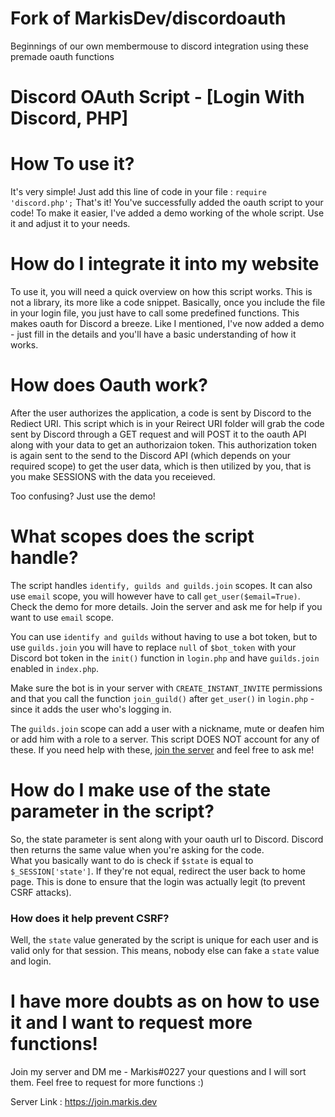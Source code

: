 # Fork of MarkisDev/discordoauth
Beginnings of our own membermouse to discord integration using these premade oauth functions

# Discord OAuth Script - [Login With Discord, PHP]

# How To use it?

It's very simple! Just add this line of code in your file :
`` require 'discord.php'; ``
That's it! You've successfully added the oauth script to your code!
To make it easier, I've added a demo working of the whole script. Use it and adjust it to your needs.

# How do I integrate it into my website

To use it, you will need a quick overview on how this script works. This is not a library, its more like a code snippet. Basically, once you include the file in your login file, you just have to call some predefined functions. This makes oauth for Discord a breeze.
Like I mentioned, I've now added a demo - just fill in the details and you'll have a basic understanding of how it works.

# How does Oauth work?

After the user authorizes the application, a code is sent by Discord to the Rediect URI. This script which is in your Reirect URI folder will grab the code sent by Discord through a GET request and will POST it to the oauth API along with your data to get an authorizaion token. This authorization token is again sent to the send to the Discord API (which depends on your required scope) to get the user data, which is then utilized by you, that is you make SESSIONS with the data you receieved.

Too confusing? Just use the demo!

# What scopes does the script handle?

The script handles `identify, guilds and guilds.join` scopes.
It can also use `email` scope, you will however have to call `get_user($email=True)`. Check the demo for more details.
Join the server and ask me for help if you want to use `email` scope.

You can use `identify and guilds` without having to use a bot token, but to use `guilds.join` you will have to replace `null` of `$bot_token` with your Discord bot token  in the `init()` function in `login.php` and have `guilds.join` enabled in `index.php`.

Make sure the bot is in your server with `CREATE_INSTANT_INVITE` permissions and that you call the function `join_guild()` after `get_user()` in `login.php` - since it adds the user who's logging in.

The `guilds.join` scope can add a user with a nickname, mute or deafen him or add him with a role to a server. This script DOES NOT account for any of these.
If you need help with these, [join the server](https://join.markis.dev) and feel free to ask me!

# How do I make use of the state parameter in the script?

So, the state parameter is sent along with your oauth url to Discord. Discord then returns the same value when you're asking for the code.  
What you basically want to do is check if `$state` is equal to `$_SESSION['state']`. If they're not equal, redirect the user back to home page. This is done to ensure that the login was actually legit (to prevent CSRF attacks).

### How does it help prevent CSRF?

Well, the `state` value generated by the script is unique for each user and is valid only for that session. This means, nobody else can fake a `state` value and login.

# I have more doubts as on how to use it and I want to request more functions!

Join my server and DM me - Markis#0227 your questions and I will sort them. Feel free to request for more functions :)

Server Link : <https://join.markis.dev>
